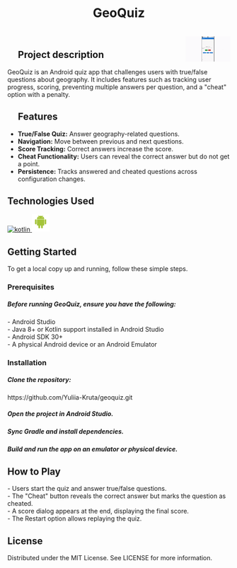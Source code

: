 <h1 align="center">GeoQuiz</h1>
<br/>
<img align="right" src="./geoquiz.gif" width="20%" height="auto"/>

<div id="user-content-toc">
  <ul align="left" style="list-style: none;">
    <summary>
      <h2>Project description</h2>
    </summary>
  </ul>
</div>

GeoQuiz is an Android quiz app that challenges users with true/false questions about geography. It includes features such as tracking user progress, scoring, preventing multiple answers per question, and a "cheat" option with a penalty.

<div id="user-content-toc">
  <ul align="left" style="list-style: none;">
    <summary>
      <h2>Features</h2>
    </summary>
  </ul>
</div>

<ul>
  <li><b>True/False Quiz:</b> Answer geography-related questions.</li>
  <li><b>Navigation:</b> Move between previous and next questions.</li>
  <li><b>Score Tracking:</b> Correct answers increase the score.</li>
  <li><b>Cheat Functionality:</b> Users can reveal the correct answer but do not get a point.</li>
  <li><b>Persistence:</b> Tracks answered and cheated questions across configuration changes.</li>
</ul>

<h2>Technologies Used</h2>
<a href="https://kotlinlang.org" target="_blank" rel="noreferrer"> <img src="https://www.vectorlogo.zone/logos/kotlinlang/kotlinlang-icon.svg" alt="kotlin" width="40" height="40"/> </a>
<a href="https://developer.android.com" target="_blank" rel="noreferrer"> <img src="https://raw.githubusercontent.com/devicons/devicon/master/icons/android/android-original-wordmark.svg" alt="android" width="40" height="40"/> </a>

<h2>Getting Started</h2>
To get a local copy up and running, follow these simple steps.

<h3>Prerequisites</h3>
<h5>Before running GeoQuiz, ensure you have the following:</h5>
- Android Studio <br/>
- Java 8+ or Kotlin support installed in Android Studio<br/>
- Android SDK 30+ <br/>
- A physical Android device or an Android Emulator<br/>

<h3>Installation</h3>
<h5>Clone the repository:</h5>
https://github.com/Yuliia-Kruta/geoquiz.git

<h5>Open the project in Android Studio.</h5>

<h5>Sync Gradle and install dependencies.</h5>

<h5>Build and run the app on an emulator or physical device.</h5>

<h2>How to Play</h2>
- Users start the quiz and answer true/false questions.<br/>
- The "Cheat" button reveals the correct answer but marks the question as cheated.<br/>
- A score dialog appears at the end, displaying the final score.<br/>
- The Restart option allows replaying the quiz.<br/>

<h2>License</h2>
Distributed under the MIT License. See LICENSE for more information.
